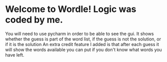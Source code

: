 # Welcome to Wordle! Logic was coded by me. #
You will need to use pycharm in order to be able to see the gui.
It shows whether the guess is part of the word list, if the guess is not the solution, or if it is the solution
An extra credit feature I added is that after each guess it will show the words available you can put if you don't know what words you have left.

